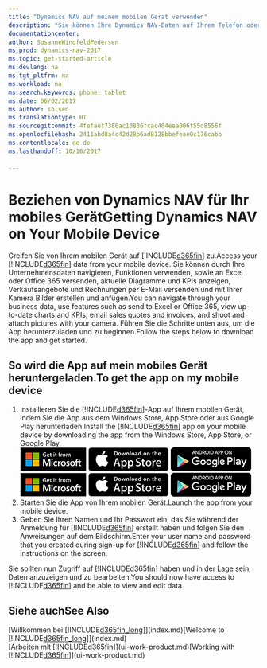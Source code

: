 ```yaml
---
title: "Dynamics NAV auf meinem mobilen Gerät verwenden"
description: "Sie können Ihre Dynamics NAV-Daten auf Ihrem Telefon oder Tablet anzeigen und bearbeiten."
documentationcenter: 
author: SusanneWindfeldPedersen
ms.prod: dynamics-nav-2017
ms.topic: get-started-article
ms.devlang: na
ms.tgt_pltfrm: na
ms.workload: na
ms.search.keywords: phone, tablet
ms.date: 06/02/2017
ms.author: solsen
ms.translationtype: HT
ms.sourcegitcommit: 4fefaef7380ac10836fcac404eea006f55d8556f
ms.openlocfilehash: 2411abd8a4c42d28b6ad8128bbefeae0c176cabb
ms.contentlocale: de-de
ms.lasthandoff: 10/16/2017

---
```


# <a name="getting-dynamics-nav-on-your-mobile-device"></a><span data-ttu-id="03b0d-103">Beziehen von Dynamics NAV für Ihr mobiles Gerät</span><span class="sxs-lookup"><span data-stu-id="03b0d-103">Getting Dynamics NAV on Your Mobile Device</span></span>
<span data-ttu-id="03b0d-104">Greifen Sie von Ihrem mobilen Gerät auf [!INCLUDE[d365fin](includes/d365fin_md.md)] zu.</span><span class="sxs-lookup"><span data-stu-id="03b0d-104">Access your [!INCLUDE[d365fin](includes/d365fin_md.md)] data from your mobile device.</span></span> <span data-ttu-id="03b0d-105">Sie können durch Ihre Unternehmensdaten navigieren, Funktionen verwenden, sowie an Excel oder Office 365 versenden, aktuelle Diagramme und KPIs anzeigen, Verkaufsangebote und Rechnungen per E-Mail versenden und mit Ihrer Kamera Bilder erstellen und anfügen.</span><span class="sxs-lookup"><span data-stu-id="03b0d-105">You can navigate through your business data, use features such as send to Excel or Office 365, view up-to-date charts and KPIs, email sales quotes and invoices, and shoot and attach pictures with your camera.</span></span> <span data-ttu-id="03b0d-106">Führen Sie die Schritte unten aus, um die App herunterzuladen und zu beginnen.</span><span class="sxs-lookup"><span data-stu-id="03b0d-106">Follow the steps below to download the app and get started.</span></span>

## <a name="to-get-the-app-on-my-mobile-device"></a><span data-ttu-id="03b0d-107">So wird die App auf mein mobiles Gerät heruntergeladen.</span><span class="sxs-lookup"><span data-stu-id="03b0d-107">To get the app on my mobile device</span></span>
1. <span data-ttu-id="03b0d-108">Installieren Sie die [!INCLUDE[d365fin](includes/d365fin_md.md)]-App auf Ihrem mobilen Gerät, indem Sie die App aus dem Windows Store, App Store oder aus Google Play herunterladen.</span><span class="sxs-lookup"><span data-stu-id="03b0d-108">Install the [!INCLUDE[d365fin](includes/d365fin_md.md)] app on your mobile device by downloading the app from the Windows Store, App Store, or Google Play.</span></span>  
<span data-ttu-id="03b0d-109">[![Windows Store](./media/install-mobile-app/windowsstore.png)](http://go.microsoft.com/fwlink/?LinkId=734848)
[![App Store](./media/install-mobile-app/appstore.png)](http://go.microsoft.com/fwlink/?LinkId=734847) [![Google Play](./media/install-mobile-app/googleplay.png)](http://go.microsoft.com/fwlink/?LinkId=734849)</span><span class="sxs-lookup"><span data-stu-id="03b0d-109">[![Windows Store](./media/install-mobile-app/windowsstore.png)](http://go.microsoft.com/fwlink/?LinkId=734848)
[![App Store](./media/install-mobile-app/appstore.png)](http://go.microsoft.com/fwlink/?LinkId=734847) [![Google Play](./media/install-mobile-app/googleplay.png)](http://go.microsoft.com/fwlink/?LinkId=734849)</span></span>  
2. <span data-ttu-id="03b0d-110">Starten Sie die App von Ihrem mobilen Gerät.</span><span class="sxs-lookup"><span data-stu-id="03b0d-110">Launch the app from your mobile device.</span></span>
3. <span data-ttu-id="03b0d-111">Geben Sie Ihren Namen und Ihr Passwort ein, das Sie während der Anmeldung für [!INCLUDE[d365fin](includes/d365fin_md.md)] erstellt haben und folgen Sie den Anweisungen auf dem Bildschirm.</span><span class="sxs-lookup"><span data-stu-id="03b0d-111">Enter your user name and password that you created during sign-up for [!INCLUDE[d365fin](includes/d365fin_md.md)] and follow the instructions on the screen.</span></span>

<span data-ttu-id="03b0d-112">Sie sollten nun Zugriff auf [!INCLUDE[d365fin](includes/d365fin_md.md)] haben und in der Lage sein, Daten anzuzeigen und zu bearbeiten.</span><span class="sxs-lookup"><span data-stu-id="03b0d-112">You should now have access to [!INCLUDE[d365fin](includes/d365fin_md.md)] and be able to view and edit data.</span></span>

## <a name="see-also"></a><span data-ttu-id="03b0d-113">Siehe auch</span><span class="sxs-lookup"><span data-stu-id="03b0d-113">See Also</span></span>
<span data-ttu-id="03b0d-114">[Willkommen bei [!INCLUDE[d365fin_long](includes/d365fin_long_md.md)]](index.md)</span><span class="sxs-lookup"><span data-stu-id="03b0d-114">[Welcome to [!INCLUDE[d365fin_long](includes/d365fin_long_md.md)]](index.md)</span></span>  
<span data-ttu-id="03b0d-115">[Arbeiten mit [!INCLUDE[d365fin](includes/d365fin_md.md)]](ui-work-product.md)</span><span class="sxs-lookup"><span data-stu-id="03b0d-115">[Working with [!INCLUDE[d365fin](includes/d365fin_md.md)]](ui-work-product.md)</span></span>  


